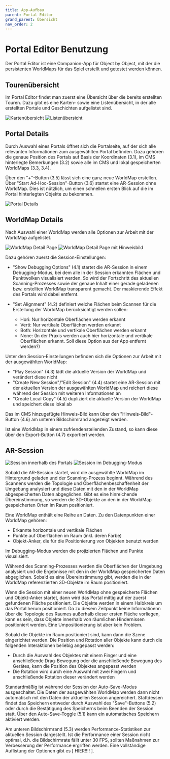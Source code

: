 ```yaml
---
title: App-Aufbau
parent: Portal Editor
grand_parent: Übersicht
nav_order: 2
---
```


# Portal Editor Benutzung

Der Portal Editor ist eine Companion-App für Object by Object, mit der die persistenten WorldMaps für das Spiel erstellt und getestet werden können.


## Tourenübersicht

Im Portal Editor findet man zuerst eine Übersicht über die bereits erstellten Touren. Dazu gibt es eine Karten- sowie eine Listenübersicht, in der alle erstellten Portale und Geschichten aufgelistet sind.

![Kartenübersicht](/img/pe_overview_map.png) ![Listenübersicht](/img/pe_overview_list.png)


## Portal Details

Durch Auswahl eines Portals öffnet sich die Portalseite, auf der sich alle relevanten Informationen zum ausgewählten Portal befinden. Dazu gehören die genaue Position des Portals auf Basis der Koordinaten (3.1), im CMS hinterlegte Bemerkungen (3.2) sowie alle im CMS und lokal gespeicherten WorldMaps (3.3, 3.4).

Über den "+"-Button (3.5) lässt sich eine ganz neue WorldMap erstellen.
Über "Start Ad-Hoc-Session"-Button (3.6) startet eine AR-Session ohne WorldMap. Dies ist nützlich, um einen schnellen ersten Blick auf die im Portal hinterlegten Objekte zu bekommen.

![Portal Details](/img/pe_portal_1.png)


## WorldMap Details

Nach Auswahl einer WorldMap werden alle Optionen zur Arbeit mit der WorldMap aufgelistet.

![WorldMap Detail Page](/img/pe_map_1.png) ![WorldMap Detail Page mit Hinweisbild](/img/pe_map_2.png)

Dazu gehören zuerst die Session-Einstellungen:
* "Show Debugging Options" (4.1) startet die AR-Session in einem Debugging-Modus, bei dem alle in der Session erkannten Flächen und Punktwolken visualisiert werden. So wird der Fortschritt des aktuellen Scanning-Prozesses sowie der genaue Inhalt einer gerade geladenen bzw. erstellten WorldMap transparent gemacht. Der maskierende Effekt des Portals wird dabei entfernt.

* "Set Alignment" (4.2) definiert welche Flächen beim Scannen für die Erstellung der WorldMap berücksichtigt werden sollen:
  * Hori: Nur horizontale Oberflächen werden erkannt
  * Verti: Nur vertikale Oberflächen werden erkannt
  * Both: Horizontale und vertikale Oberflächen werden erkannt
  * None: (In der Praxis werden auch hier horizontale und vertikale Oberflächen erkannt. Soll diese Option aus der App entfernt werden?)

Unter den Session-Einstellungen befinden sich die Optionen zur Arbeit mit der ausgewählten WorldMap:
* "Play Session" (4.3) lädt die aktuelle Version der WorldMap und verändert diese nicht
* "Create New Session"/"Edit Session" (4.4) startet eine AR-Session mit der aktuellen Version der ausgewählten WorldMap und reichert diese während der Session mit weiteren Informationen an
* "Create Local Copy" (4.5) dupliziert die aktuelle Version der WorldMap und speichert diese lokal ab

Das im CMS hinzugefügte Hinweis-Bild kann über den "Hinweis-Bild"-Button (4.6) am unteren Bildschirmrand angezeigt werden.

Ist eine WorldMap in einem zufriendenstellenden Zustand, so kann diese über den Export-Button (4.7) exportiert werden.


## AR-Session

![Session innerhalb des Portals](/img/pe_session_2_inside.png) ![Session im Debugging-Modus](/img/pe_session_3_debugging.png)

Sobald die AR-Session startet, wird die ausgewählte WorldMap im Hintergrund geladen und der Scanning-Prozess beginnt. Während des Scannens werden die Topologie und Oberflächenbeschaffenheit der Umgebung analysiert und diese Daten mit den in der WorldMap abgespeicherten Daten abgeglichen. Gibt es eine hinreichende Übereinstimmung, so werden die 3D-Objekte an den in der WorldMap gespeicherten Orten im Raum positioniert.

Eine WorldMap enthält eine Reihe an Daten. Zu den Datenpunkten einer WorldMap gehören:
- Erkannte horizontale und vertikale Flächen
- Punkte auf Oberflächen im Raum (inkl. deren Farbe)
- Objekt-Anker, die für die Positionierung von Objekten benutzt werden

Im Debugging-Modus werden die projizierten Flächen und Punkte visualisiert.

Während des Scanning-Prozesses werden die Oberflächen der Umgebung analysiert und die Ergebnisse mit den in der WorldMap gespeicherten Daten abgeglichen. Sobald es eine Übereinstimmung gibt, werden die in der WorldMap referenzierten 3D-Objekte im Raum positioniert.

Wenn die Session mit einer neuen WorldMap ohne gespeicherte Flächen und Objekt-Anker startet, dann wird das Portal mittig auf der zuerst gefundenen Fläche positioniert. Die Objekte werden in einem Halbkreis um das Portal herum positioniert. Da zu diesem Zeitpunkt keine Informatioenn über die Topologie des Raumes außerhalb dieser ersten Fläche vorliegen, kann es sein, dass Objekte innerhalb von räumlichen Hindernissen positioniert werden. Eine Umpositionierung ist aber kein Problem.

Sobald die Objekte im Raum positioniert sind, kann dann die Szene eingerichtet werden. Die Position und Rotation aller Objekte kann durch die folgenden Interaktionen beliebig angepasst werden:
- Durch die Auswahl des Objektes mit einem Finger und eine anschließende Drag-Bewegung oder die anschließende Bewegung des Gerätes, kann die Position des Objektes angepasst werden
- Die Rotation wird durch eine Auswahl mit  zwei Fingern und anschließende Rotation dieser verändert werden

Standardmäßig ist während der Session der Auto-Save-Modus ausgeschaltet. Die Daten der ausgewählten WorldMap werden dann nicht automatisch mit den Daten der aktuellen Session angereichert. Stattdessen findet das Speichern entweder durch Auswahl des "Save"-Buttons (5.2) oder durch die Bestätigung des Speicherns beim Beenden der Session statt. Über den Auto-Save-Toggle (5.1) kann ein automatisches Speichern aktiviert werden.

Am unteren Bildschirmrand (5.3) werden Performance-Statistiken zur aktuellen Session dargestellt. Ist die Performance einer Session nicht optimal, d.h. die Bildschirmrate fällt unter 30 FPS, sollten Maßnahmen zur Verbesserung der Performance ergriffen werden. Eine vollständige Auflistung der Optionen gibt es [ HIER!!!! ].
